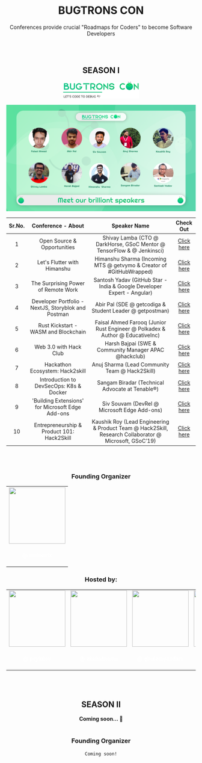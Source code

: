 <div align="center">
  <h1 align="center"> BUGTRONS CON </h1>
</div>
<div align="center">
  <p align="center"> Conferences provide crucial "Roadmaps for Coders" to become Software Developers </p>
</div>
<br />
<br />
<div align="center">
  <h2 align="center"> SEASON I </h2>
</div>
<p align="center">
    <img width="40%" src="brand-assets/img/bugtrons-con-I.png">
</p>
<p align="center">
    <img src="./season-I/banners/speakers.png">
</p>

| Sr.No. |                 Conference - About                  |                                              Speaker Name                                              |                       Check Out                       |
| :----: | :-------------------------------------------------: | :----------------------------------------------------------------------------------------------------: | :---------------------------------------------------: |
|   1    |             Open Source & Opportunities             |                 Shivay Lamba (CTO @ DarkHorse, GSoC Mentor @ TensorFlow & @ Jenkinsci)                 | <a href="https://youtu.be/wlPQV095brs">Click here</a> |
|   2    |             Let's Flutter with Himanshu             |                  Himanshu Sharma (Incoming MTS @ getvymo & Creator of #GitHubWrapped)                  | <a href="https://youtu.be/v26cRYUJTWE">Click here</a> |
|   3    |         The Surprising Power of Remote Work         |                Santosh Yadav (GitHub Star - India & Google Developer Expert - Angular)                 | <a href="https://youtu.be/3IA34ubhSXA">Click here</a> |
|   4    | Developer Portfolio - NextJS, Storyblok and Postman |                        Abir Pal (SDE @ getcodiga & Student Leader @ getpostman)                        | <a href="https://youtu.be/D8V6QNU8nis">Click here</a> |
|   5    |        Rust Kickstart - WASM and Blockchain         |             Faisal Ahmed Farooq (Junior Rust Engineer @ Polkadex & Author @ EducativeInc)              | <a href="https://youtu.be/ElqmYoYudAs">Click here</a> |
|   6    |               Web 3.0 with Hack Club                |                         Harsh Bajpai (SWE & Community Manager APAC @hackclub)                          | <a href="https://youtu.be/6GmcZ30IzIk">Click here</a> |
|   7    |           Hackathon Ecosystem: Hack2skill           |                             Anuj Sharma (Lead Community Team @ Hack2Skill)                             | <a href="https://youtu.be/OgIEBBHKaSY">Click here</a> |
|   8    |       Introduction to DevSecOps: K8s & Docker       |                            Sangam Biradar (Technical Advocate at Tenable®)                             | <a href="https://youtu.be/myuaUkQnRLQ">Click here</a> |
|   9    |  'Building Extensions' for Microsoft Edge Add-ons   |                              Siv Souvam (DevRel @ Microsoft Edge Add-ons)                              | <a href="https://youtu.be/QJxgGxgOadU">Click here</a> |
|   10   |     Entrepreneurship & Product 101: Hack2Skill      | Kaushik Roy (Lead Engineering & Product Team @ Hack2Skill, Research Collaborator @ Microsoft, GSoC’19) | <a href="https://youtu.be/CdUbQE1kDWY">Click here</a> |

<br />
<br />
<div align="center">
  <h3 align="center"> Founding Organizer </h3>
</div>
<div align="center">
    <table>
        <tr>
            <td align="center"><a href="https://github.com/aminoxix"><img src="https://avatars.githubusercontent.com/aminoxix" width=150px height=150px /></a></br> <h4 style="color:white;">@ aminoxix</h4>
        </tr>
    </table>
</div>
<div align="center">
  <h3 align="center"> Hosted by: </h3>
</div>
<div align="center">
    <table>
        <tr>
            <td align="center"><a href="https://github.com/prykdev"><img src="https://avatars.githubusercontent.com/prykdev" width=150px height=150px /></a></br> <h4 style="color:white;">@ prykdev</h4>
            <td align="center"><a href="https://github.com/akshatnema"><img src="https://avatars.githubusercontent.com/akshatnema" width=150px height=150px /></a></br> <h4 style="color:white;">@ akshatnema</h4>
            <td align="center"><a href="https://github.com/ghulamyazdani"><img src="https://avatars.githubusercontent.com/ghulamyazdani" width=150px height=150px /></a></br> <h4 style="color:white;">@ ghulamyazdani</h4>
            <td align="center"><a href="https://github.com/JOS-RE"><img src="https://avatars.githubusercontent.com/JOS-RE" width=150px height=150px /></a></br> <h4 style="color:white;">@ JOS-RE</h4>
            <td align="center"><a href="https://github.com/pixan198"><img src="https://avatars.githubusercontent.com/pixan198" width=150px height=150px /></a></br> <h4 style="color:white;">@ pixan198</h4>
            <td align="center"><a href="https://github.com/Harsha200105"><img src="https://avatars.githubusercontent.com/Harsha200105" width=150px height=150px /></a></br> <h4 style="color:white;">@ Harsha200105</h4>
        </tr>
    </table>
</div>
<br />
<br />
<div align="center">
  <h2 align="center"> SEASON II </h2>
</div>
<div align="center">
  <b align="center"> Coming soon... 🥳</b>
</div>
<br />
<div align="center">
  <h3 align="center"> Founding Organizer </h3>

    Coming soon!

</div>
